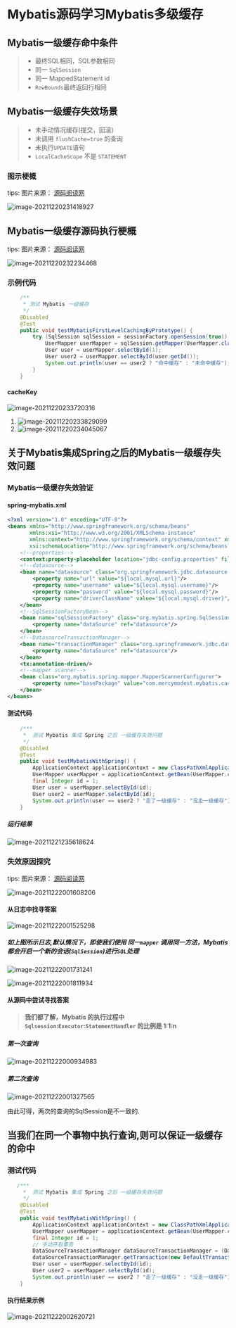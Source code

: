# Mybatis源码学习Mybatis多级缓存

## Mybatis一级缓存命中条件

> - 最终SQL相同，SQL参数相同
> - 同一 `SqlSession`
> - 同一 MappedStatement id
> - `RowBounds`最终返回行相同

## Mybatis一级缓存失效场景

> - 未手动情况缓存(提交，回滚)
> - 未调用 `flushCache=true` 的查询
> - 未执行`UPDATE`语句
> - `LocalCacheScope` 不是 `STATEMENT`

### 图示梗概

tips: 图片来源： [源码阅读网](http://www.coderead.cn/home/index.html)

![image-20211220231418927](https://img.mercymodest.com/public/image-20211220231418927.png)

## Mybatis一级缓存源码执行梗概

tips: 图片来源： [源码阅读网](http://www.coderead.cn/home/index.html)

![image-20211220232234468](https://img.mercymodest.com/public/image-20211220232234468.png)

### 示例代码

```java
    /**
     * 测试 Mybatis 一级缓存
     */
    @Disabled
    @Test
    public void testMybatisFirstLevelCachingByPrototype() {
        try (SqlSession sqlSession = sessionFactory.openSession(true)) {
            UserMapper userMapper = sqlSession.getMapper(UserMapper.class);
            User user = userMapper.selectById(1);
            User user2 = userMapper.selectById(user.getId());
            System.out.println(user == user2 ? "命中缓存" : "未命中缓存");
        }
    }
```

#### cacheKey

![image-20211220233720316](https://img.mercymodest.com/public/image-20211220233720316.png)

1. ![image-20211220233829099](https://img.mercymodest.com/public/image-20211220233829099.png)
2. ![image-20211220234045067](https://img.mercymodest.com/public/image-20211220234045067.png)

## 关于Mybatis集成Spring之后的Mybatis一级缓存失效问题

### Mybatis一级缓存失效验证

#### spring-mybatis.xml

```xml
<?xml version="1.0" encoding="UTF-8"?>
<beans xmlns="http://www.springframework.org/schema/beans"
       xmlns:xsi="http://www.w3.org/2001/XMLSchema-instance"
       xmlns:context="http://www.springframework.org/schema/context" xmlns:tx="http://www.springframework.org/schema/tx"
       xsi:schemaLocation="http://www.springframework.org/schema/beans http://www.springframework.org/schema/beans/spring-beans.xsd http://www.springframework.org/schema/context https://www.springframework.org/schema/context/spring-context.xsd http://www.springframework.org/schema/cache http://www.springframework.org/schema/cache/spring-cache.xsd http://www.springframework.org/schema/tx http://www.springframework.org/schema/tx/spring-tx.xsd">
    <!--properties-->
    <context:property-placeholder location="jdbc-config.properties" file-encoding="utf-8"/>
    <!--datasource-->
    <bean name="datasource" class="org.springframework.jdbc.datasource.DriverManagerDataSource">
        <property name="url" value="${local.mysql.url}"/>
        <property name="username" value="${local.mysql.username}"/>
        <property name="password" value="${local.mysql.password}"/>
        <property name="driverClassName" value="${local.mysql.driver}"/>
    </bean>
    <!--SqlSessionFactoryBean-->
    <bean name="sqlSessionFactory" class="org.mybatis.spring.SqlSessionFactoryBean">
        <property name="dataSource" ref="datasource"/>
    </bean>
    <!--DatasourceTransactionManager-->
    <bean name="transactionManager" class="org.springframework.jdbc.datasource.DataSourceTransactionManager">
        <property name="dataSource" ref="datasource"/>
    </bean>
    <tx:annotation-driven/>
    <!--mapper scanner-->
    <bean class="org.mybatis.spring.mapper.MapperScannerConfigurer">
        <property name="basePackage" value="com.mercymodest.mybatis.caching"/>
    </bean>
</beans>
```

#### 测试代码

```java
    /***
     *  测试 Mybatis 集成 Spring 之后 一级缓存失效问题
     */
    @Disabled
    @Test
    public void testMybatisWithSpring() {
        ApplicationContext applicationContext = new ClassPathXmlApplicationContext("classpath:spring-mybatis.xml");
        UserMapper userMapper = applicationContext.getBean(UserMapper.class);
        final Integer id = 1;
        User user = userMapper.selectById(id);
        User user2 = userMapper.selectById(id);
        System.out.println(user == user2 ? "走了一级缓存" : "没走一级缓存");
    }
```

##### 运行结果

![image-20211221235618624](https://img.mercymodest.com/public/image-20211221235618624.png)

### 失效原因探究

tips: 图片来源： [源码阅读网](http://www.coderead.cn/home/index.html)

![image-20211222001608206](https://img.mercymodest.com/public/image-20211222001608206.png)

#### 从日志中找寻答案

![image-20211222001525298](https://img.mercymodest.com/public/image-20211222001525298.png)

##### 如上图所示日志,默认情况下，即使我们使用 同一`mapper` 调用同一方法，Mybatis都会开启一个新的会话(`SqlSession`)进行`SQL`处理

![image-20211222001731241](https://img.mercymodest.com/public/image-20211222001731241.png)

![image-20211222001811934](https://img.mercymodest.com/public/image-20211222001811934.png)

#### 从源码中尝试寻找答案

> **我们都了解，Mybatis 的执行过程中 `Sqlsession`:`Executor`:`StatementHandler` 的比例是 1:1:n**

##### 第一次查询

![image-20211222000934983](https://img.mercymodest.com/public/image-20211222000934983.png)

##### 第二次查询

![image-20211222001327565](https://img.mercymodest.com/public/image-20211222001327565.png)

由此可得，两次的查询的SqlSession是不一致的.

## 当我们在同一个事物中执行查询,则可以保证一级缓存的命中

### 测试代码

```java
   /***
     *  测试 Mybatis 集成 Spring 之后 一级缓存失效问题
     */
    @Disabled
    @Test
    public void testMybatisWithSpring() {
        ApplicationContext applicationContext = new ClassPathXmlApplicationContext("classpath:spring-mybatis.xml");
        UserMapper userMapper = applicationContext.getBean(UserMapper.class);
        final Integer id = 1;
        // 手动开启事务
        DataSourceTransactionManager dataSourceTransactionManager = (DataSourceTransactionManager) applicationContext.getBean(TransactionManager.class);
        dataSourceTransactionManager.getTransaction(new DefaultTransactionAttribute());
        User user = userMapper.selectById(id);
        User user2 = userMapper.selectById(id);
        System.out.println(user == user2 ? "走了一级缓存" : "没走一级缓存");
    }
```

#### 执行结果示例

![image-20211222002620721](https://img.mercymodest.com/public/image-20211222002620721.png)